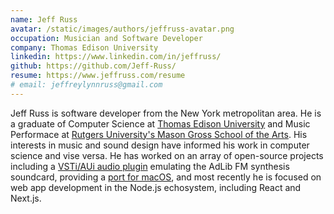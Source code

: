 ```yaml
---
name: Jeff Russ
avatar: /static/images/authors/jeffruss-avatar.png
occupation: Musician and Software Developer
company: Thomas Edison University
linkedin: https://www.linkedin.com/in/jeffruss/
github: https://github.com/Jeff-Russ/
resume: https://www.jeffruss.com/resume
# email: jeffreylynnruss@gmail.com
---
```


Jeff Russ is software developer from the New York metropolitan area. He is a graduate of Computer Science at [Thomas Edison University](https://www.tesu.edu/) and Music Performace at [Rutgers University's Mason Gross School of the Arts](https://www.masongross.rutgers.edu/).
His interests in music and sound design have informed his work in computer science and vise versa. 
He has worked on an array of open-source projects including a [VSTi/AUi audio plugin](https://github.com/bsutherland/JuceOPLVSTi) emulating the AdLib FM synthesis soundcard, providing a [port for macOS](https://github.com/Jeff-Russ/AdlibBlaster), 
and most recently he is focused on web app development in the Node.js echosystem, including React and Next.js. 
